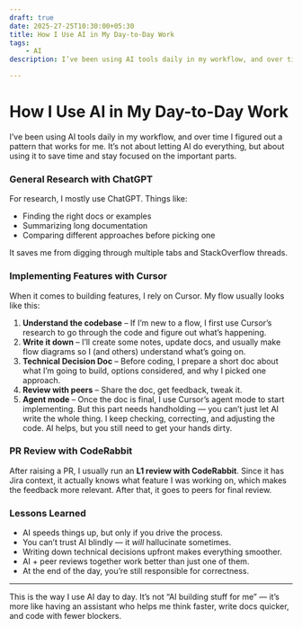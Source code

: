 ```yaml
---
draft: true
date: 2025-27-25T10:30:00+05:30
title: How I Use AI in My Day-to-Day Work
tags:
    - AI
description: I’ve been using AI tools daily in my workflow, and over time I figured out a pattern that works for me. It’s not about letting AI do everything, but about using it to save time and stay focused on the important parts.

---
```


# How I Use AI in My Day-to-Day Work

I’ve been using AI tools daily in my workflow, and over time I figured out a pattern that works for me. It’s not about letting AI do everything, but about using it to save time and stay focused on the important parts.

### General Research with ChatGPT

For research, I mostly use ChatGPT. Things like:

* Finding the right docs or examples
* Summarizing long documentation
* Comparing different approaches before picking one

It saves me from digging through multiple tabs and StackOverflow threads.

### Implementing Features with Cursor

When it comes to building features, I rely on Cursor. My flow usually looks like this:

1. **Understand the codebase** – If I’m new to a flow, I first use Cursor’s research to go through the code and figure out what’s happening.
2. **Write it down** – I’ll create some notes, update docs, and usually make flow diagrams so I (and others) understand what’s going on.
3. **Technical Decision Doc** – Before coding, I prepare a short doc about what I’m going to build, options considered, and why I picked one approach.
4. **Review with peers** – Share the doc, get feedback, tweak it.
5. **Agent mode** – Once the doc is final, I use Cursor’s agent mode to start implementing. But this part needs handholding — you can’t just let AI write the whole thing. I keep checking, correcting, and adjusting the code. AI helps, but you still need to get your hands dirty.

### PR Review with CodeRabbit

After raising a PR, I usually run an **L1 review with CodeRabbit**. Since it has Jira context, it actually knows what feature I was working on, which makes the feedback more relevant. After that, it goes to peers for final review.

### Lessons Learned

* AI speeds things up, but only if you drive the process.
* You can’t trust AI blindly — it *will* hallucinate sometimes.
* Writing down technical decisions upfront makes everything smoother.
* AI + peer reviews together work better than just one of them.
* At the end of the day, you’re still responsible for correctness.

---

This is the way I use AI day to day. It’s not “AI building stuff for me” — it’s more like having an assistant who helps me think faster, write docs quicker, and code with fewer blockers.


